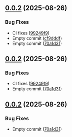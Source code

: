 ## [0.0.2](https://github.com/ckimrie/utils/compare/v0.0.1...v0.0.2) (2025-08-26)


### Bug Fixes

* CI fixes ([99249f9](https://github.com/ckimrie/utils/commit/99249f96140f6a3090d027816d36543b908f7157))
* Empty commit ([cf9dddf](https://github.com/ckimrie/utils/commit/cf9dddfcf6fc043673e6de14efeb10ed58458f1b))
* Empty commit ([70a1d31](https://github.com/ckimrie/utils/commit/70a1d3105a02bb46439a619fb4c2e9a244212902))

## [0.0.2](https://github.com/ckimrie/utils/compare/v0.0.1...v0.0.2) (2025-08-26)


### Bug Fixes

* CI fixes ([99249f9](https://github.com/ckimrie/utils/commit/99249f96140f6a3090d027816d36543b908f7157))
* Empty commit ([70a1d31](https://github.com/ckimrie/utils/commit/70a1d3105a02bb46439a619fb4c2e9a244212902))

## [0.0.2](https://github.com/ckimrie/utils/compare/v0.0.1...v0.0.2) (2025-08-26)


### Bug Fixes

* Empty commit ([70a1d31](https://github.com/ckimrie/utils/commit/70a1d3105a02bb46439a619fb4c2e9a244212902))
